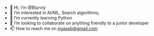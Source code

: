 - 👋 Hi, I’m @Blurviy
- 👀 I’m interested in AI/ML, Search algorithms, 
- 🌱 I’m currently learning Python
- 💞️ I’m looking to collaborate on anything friendly to a junior developer
- 📫 How to reach me on jrgaseb@gmail.com

<!---
Blurviy/Blurviy is a ✨ special ✨ repository because its `README.md` (this file) appears on your GitHub profile.
You can click the Preview link to take a look at your changes.
--->
